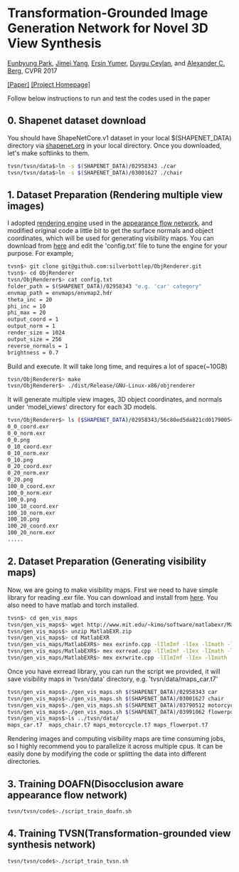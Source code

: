 # Transformation-Grounded Image Generation Network for Novel 3D View Synthesis
[Eunbyung Park](http://www.cs.unc.edu/~eunbyung/), [Jimei Yang](https://eng.ucmerced.edu/people/jyang44/), [Ersin Yumer](http://www.meyumer.com/), [Duygu Ceylan](http://www.duygu-ceylan.com/), and [Alexander C. Berg](http://acberg.com/), CVPR 2017

[[Paper]](http://www.cs.unc.edu/~eunbyung/tvsn/) [[Project Homepage]](http://www.cs.unc.edu/~eunbyung/tvsn/)

Follow below instructions to run and test the codes used in the paper

## 0. Shapenet dataset download
You should have ShapeNetCore.v1 dataset in your local $(SHAPENET_DATA) directory via [shapenet.org](https://shapenet.org/) in your local directory. Once you downloaded, let's make softlinks to them.
```bash
tvsn/tvsn/data$>ln -s $(SHAPENET_DATA)/02958343 ./car
tvsn/tvsn/data$>ln -s $(SHAPENET_DATA)/03001627 ./chair
```

## 1. Dataset Preparation (Rendering multiple view images)
I adopted [rendering engine](https://github.com/sunweilun/ObjRenderer) used in the [appearance flow network](https://github.com/tinghuiz/appearance-flow), and modified original code a little bit to get the surface normals and object coordinates, which will be used for generating visibility maps. You can download from [here](https://github.com/silverbottlep/ObjRenderer) and edit the 'config.txt' file to tune the engine for your purpose. For example,
```bash
tvsn$> git clone git@github.com:silverbottlep/ObjRenderer.git
tvsn$> cd ObjRenderer
tvsn/ObjRenderer$> cat config.txt
folder_path = $(SHAPENET_DATA)/02958343 "e.g. 'car' category"
envmap_path = envmaps/envmap2.hdr
theta_inc = 20
phi_inc = 10
phi_max = 20
output_coord = 1
output_norm = 1
render_size = 1024
output_size = 256
reverse_normals = 1
brightness = 0.7
```
Build and execute. It will take long time, and requires a lot of space(~10GB)
```bash
tvsn/ObjRenderer$> make
tvsn/ObjRenderer$> ./dist/Release/GNU-Linux-x86/objrenderer
```
It will generate multiple view images, 3D object coordinates, and normals under 'model_views' directory for each 3D models.
```bash
tvsn/ObjRenderer$> ls ($SHAPENET_DATA)/02958343/56c80ed5da821cd0179005454847728d/model_views
0_0_coord.exr   
0_0_norm.exr    
0_0.png         
0_10_coord.exr  
0_10_norm.exr   
0_10.png        
0_20_coord.exr  
0_20_norm.exr   
0_20.png        
100_0_coord.exr 
100_0_norm.exr  
100_0.png       
100_10_coord.exr
100_10_norm.exr 
100_10.png      
100_20_coord.exr
100_20_norm.exr 
.....
```

## 2. Dataset Preparation (Generating visibility maps)
Now, we are going to make visibility maps. First we need to have simple library for reading .exr file. You can download and install from [here](http://www.mit.edu/~kimo/software/matlabexr/). You also need to have matlab and torch installed.
```bash
tvsn$> cd gen_vis_maps
tvsn/gen_vis_maps$> wget http://www.mit.edu/~kimo/software/matlabexr/MatlabEXR.zip
tvsn/gen_vis_maps$> unzip MatlabEXR.zip
tvsn/gen_vis_maps$> cd MatlabEXR
tvsn/gen_vis_maps/MatlabEXR$> mex exrinfo.cpp -lIlmImf -lIex -lImath -lHalf -I/usr/include/OpenEXR/
tvsn/gen_vis_maps/MatlabEXR$> mex exrread.cpp -lIlmImf -lIex -lImath -lHalf -I/usr/include/OpenEXR/
tvsn/gen_vis_maps/MatlabEXR$> mex exrwrite.cpp -lIlmImf -lIex -lImath -lHalf -I/usr/include/OpenEXR/
```
Once you have exrread library, you can run the script we provided, it will save visibility maps in 'tvsn/data' directory, e.g. 'tvsn/data/maps_car.t7'
```bash
tvsn/gen_vis_maps$>./gen_vis_maps.sh $(SHAPENET_DATA)/02958343 car
tvsn/gen_vis_maps$>./gen_vis_maps.sh $(SHAPENET_DATA)/03001627 chair
tvsn/gen_vis_maps$>./gen_vis_maps.sh $(SHAPENET_DATA)/03790512 motorcycle
tvsn/gen_vis_maps$>./gen_vis_maps.sh $(SHAPENET_DATA)/03991062 flowerpot
tvsn/gen_vis_maps$>ls ../tvsn/data/
maps_car.t7  maps_chair.t7 maps_motorcycle.t7 maps_flowerpot.t7
```
Rendering images and computing visibility maps are time consuming jobs, so I highly recommend you to parallelize it across multiple cpus. It can be easily done by modifying the code or splitting the data into different directories.

## 3. Training DOAFN(Disocclusion aware appearance flow network)
```bash
tvsn/tvsn/code$>./script_train_doafn.sh
```

## 4. Training TVSN(Transformation-grounded view synthesis network)
```bash
tvsn/tvsn/code$>./script_train_tvsn.sh
```
